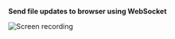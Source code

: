 **Send file updates to browser using WebSocket**


![Screen recording](https://raw.githubusercontent.com/luteberget/browserfilewatch/master/data/.screenshots/session.gif)


